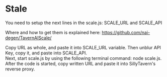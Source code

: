 # Stale

You need to setup the next lines in the scale.js: SCALE_URL and SCALE_API

Where and how to get them is explained here: https://github.com/nai-degen/TavernAIScale/  

Copy URL as whole, and paste it into SCALE_URL variable. Then unblur API Key, copy it, and paste into SCALE_API.</br>
Next, start scale.js by using the following terminal command: node scale.js.</br>
After the code is started, copy written URL and paste it into SillyTavern's reverse proxy.
